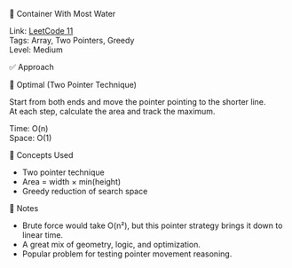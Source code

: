 🚰 Container With Most Water

Link: [LeetCode 11](https://leetcode.com/problems/container-with-most-water/)  
Tags: Array, Two Pointers, Greedy  
Level: Medium

✅ Approach

🔹 Optimal (Two Pointer Technique)

Start from both ends and move the pointer pointing to the shorter line.  
At each step, calculate the area and track the maximum.

Time: O(n)  
Space: O(1)  

🧠 Concepts Used  

- Two pointer technique 
- Area = width × min(height)  
- Greedy reduction of search space

📌 Notes  

- Brute force would take O(n²), but this pointer strategy brings it down to linear time.  
- A great mix of geometry, logic, and optimization.  
- Popular problem for testing pointer movement reasoning.
